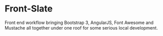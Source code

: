 Front-Slate
===========

Front end workflow bringing Bootstrap 3, AngularJS, Font Awesome and Mustache all together under one roof for some serious local development.